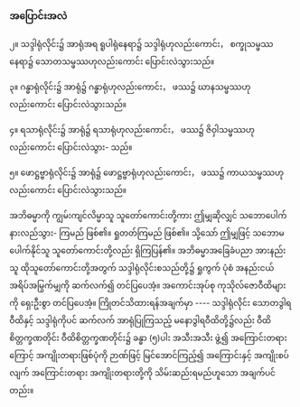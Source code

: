 ### အပြောင်းအလဲ

၂။ သဒ္ဒါရုံလိုင်း၌ အာရုံအရ ရူပါရုံနေရာ၌ သဒ္ဒါရုံဟုလည်းကောင်း，
စက္ခုသမ္ဖဿနေရာ၌ သောတသမ္ဖဿဟုလည်းကောင်း ပြောင်းလဲသွားသည်။

၃။ ဂန္ဓာရုံလိုင်း၌ အာရုံ၌ ဂန္ဓာရုံဟုလည်းကောင်း， ဖဿ၌ ဃာနသမ္ဖဿဟုလည်းကောင်း ပြောင်းလဲသွားသည်။

၄။ ရသာရုံလိုင်း၌ အာရုံ၌ ရသာရုံဟုလည်းကောင်း， ဖဿ၌ ဇိဝှါသမ္ဖဿဟုလည်းကောင်း ပြောင်းလဲသွား-
သည်။

၅။ ဖောဋ္ဌဗ္ဗာရုံလိုင်း၌ အာရုံ၌ ဖောဋ္ဌဗ္ဗာရုံဟုလည်းကောင်း， ဖဿ၌ ကာယသမ္ဖဿဟုလည်းကောင်း
ပြောင်းလဲသွားသည်။

အဘိဓမ္မာကို ကျွမ်းကျင်လိမ္မာသူ သူတော်ကောင်းတို့ကား ဤမျှဆိုလျှင် သဘောပေါက် နားလည်သွား-
ကြမည် ဖြစ်၏။ ရှုတတ်ကြမည် ဖြစ်၏။ သို့သော် ဤမျှဖြင့် သဘောမပေါက်နိုင်သူ သူတော်ကောင်းတို့လည်း
ရှိကြပြန်၏။ အဘိဓမ္မာအခြေခံပညာ အားနည်းသူ ထိုသူတော်ကောင်းတို့အတွက် သဒ္ဒါရုံလိုင်းစသည်တို့၌ ရှုကွက်
ပုံစံ အနည်းငယ် အရိပ်အမြွက်မျှကို ဆက်လက်၍ တင်ပြပေအံ့။ အကောင်းအုပ်စု ကုသိုလ်ဇောဝီထိများကို
ရှေးဦးစွာ တင်ပြပေအံ့။ ကြိုတင်သိထားရန်အချက်မှာ ---- သဒ္ဒါရုံလိုင်း သောတဒွါရဝီထိနှင့် သဒ္ဒါရုံကိုပင်
ဆက်လက် အာရုံပြုကြသည့် မနောဒွါရဝီထိတို့၌လည်း ဝီထိစိတ္တက္ခဏတိုင်း ဝီထိစိတ္တက္ခဏတိုင်း၌ ခန္ဓာ (၅)ပါး
အသီးအသီး ဖွဲ့၍ အကြောင်းတရားကြောင့် အကျိုးတရားဖြစ်ပုံကို ဉာဏ်ဖြင့် မြင်အောင်ကြည့်၍ အကြောင်းနှင့်
အကျိုးစပ်လျက် အကြောင်းတရား အကျိုးတရားတို့ကို သိမ်းဆည်းရမည်ဟူသော အချက်ပင်တည်း။

